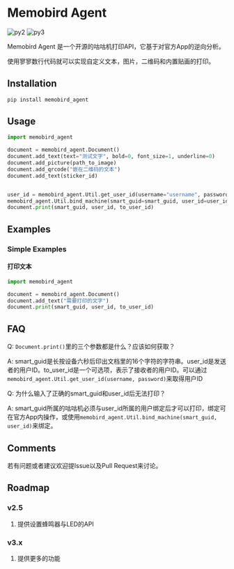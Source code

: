 # Memobird Agent

![py2][py2] ![py3][py3]

Memobird Agent 是一个开源的咕咕机打印API，它基于对官方App的逆向分析。

使用寥寥数行代码就可以实现自定义文本，图片，二维码和内置贴画的打印。

## Installation
```bash
pip install memobird_agent
```

## Usage
```python
import memobird_agent

document = memobird_agent.Document()
document.add_text(text="测试文字", bold=0, font_size=1, underline=0)
document.add_picture(path_to_image)
document.add_qrcode("嵌在二维码的文本")
document.add_text(sticker_id)


user_id = memobird_agent.Util.get_user_id(username="username", password="password")
memobird_agent.Util.bind_machine(smart_guid=smart_guid, user_id=user_id)
document.print(smart_guid, user_id, to_user_id)
```

## Examples
### Simple Examples
#### 打印文本
```python
import memobird_agent

document = memobird_agent.Document()
document.add_text("需要打印的文字")
document.print(smart_guid, user_id, to_user_id)
```

## FAQ
Q: `Document.print()`里的三个参数都是什么？应该如何获取？

A: smart_guid是长按设备六秒后印出文档里的16个字符的字符串。user_id是发送者的用户ID。to_user_id是一个可选项，表示了接收者的用户ID。可以通过`memobird_agent.Util.get_user_id(username, password)`来取得用户ID

Q: 为什么输入了正确的smart_guid和user_id后无法打印？

A: smart_guid所属的咕咕机必须与user_id所属的用户绑定后才可以打印，绑定可在官方App内操作，或使用`memobird_agent.Util.bind_machine(smart_guid, user_id)`来绑定。

## Comments
若有问题或者建议欢迎提Issue以及Pull Request来讨论。

## Roadmap
### v2.5
1. 提供设置蜂鸣器与LED的API

### v3.x
1. 提供更多的功能

[py2]:https://img.shields.io/badge/Python-2.x-brightgreen.svg "python2"
[py3]:https://img.shields.io/badge/Python-3.x-brightgreen.svg "python3"
